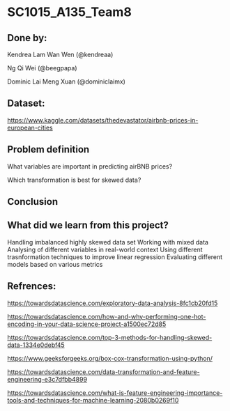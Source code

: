 # SC1015_A135_Team8

## Done by:

Kendrea Lam Wan Wen (@kendreaa)

Ng Qi Wei (@beegpapa)

Dominic Lai Meng Xuan (@dominiclaimx)

## Dataset:

https://www.kaggle.com/datasets/thedevastator/airbnb-prices-in-european-cities

## Problem definition
What variables are important in predicting airBNB prices?

Which transformation is best for skewed data?

## Conclusion 

## What did we learn from this project?
Handling imbalanced highly skewed data set
Working with mixed data 
Analysing of different variables in real-world context
Using different trasnformation techniques to improve linear regression
Evaluating different models based on various metrics


## Refrences:

https://towardsdatascience.com/exploratory-data-analysis-8fc1cb20fd15

https://towardsdatascience.com/how-and-why-performing-one-hot-encoding-in-your-data-science-project-a1500ec72d85

https://towardsdatascience.com/top-3-methods-for-handling-skewed-data-1334e0debf45

https://www.geeksforgeeks.org/box-cox-transformation-using-python/

https://towardsdatascience.com/data-transformation-and-feature-engineering-e3c7dfbb4899

https://towardsdatascience.com/what-is-feature-engineering-importance-tools-and-techniques-for-machine-learning-2080b0269f10
